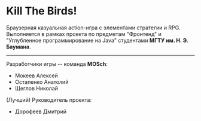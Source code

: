 Kill The Birds!
==========


Браузерная казуальная action-игра с элементами стратегии и RPG.
Выполняется в рамках проекта по предметам "Фронтенд" и "Углубленное программирование на Java" студентами **МГТУ им. Н. Э. Баумана**.

-----

Разработчики игры -- команда **MOSch**:

 - Мокеев Алексей
 - Остапенко Анатолий
 - Щеглов Николай


(Лучший) Руководитель проекта:

 - Дорофеев Дмитрий

